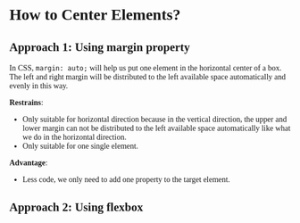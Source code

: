 <body style="font-family: serif"></body>

# How to Center Elements?

## Approach 1: Using margin property
In CSS, `margin: auto;` will help us put one element in the horizontal center of a box. The left and right margin will be distributed to the left available space automatically and evenly in this way.

**Restrains**: 
- Only suitable for horizontal direction because in the vertical direction, the upper and lower margin can not be distributed to the left available space automatically like what we do in the horizontal direction.
- Only suitable for one single element.

**Advantage**:
- Less code, we only need to add one property to the target element.

## Approach 2: Using flexbox
